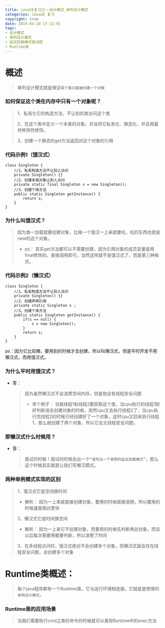 ```yaml
---
title: javaSE复习之——设计模式_单列设计模式
categories: JavaSE 复习
copyright: true
date: 2019-04-10 17:12:55
tags:
- 设计模式
- 单列设计模式
- 延迟加载模式面试题
- Runtime类
---
```

# 概述
> 单列设计模式就是保证`某个类只能被创建一个对象`

### 如何保证这个类在内存中只有一个对象呢？	
> 1、私有化它的构造方法，不让别的类访问这个类
> 
> 2、在这个类中定义一个本类的对象，并且将它私有化、静态化、并且用最终修饰符修饰。
> 
> 3、创建一个静态的get方法返回对这个对象的引用

<!--more-->

### 代码示例1（饿汉式）
```
class Singleton {
    //1、私有构造方法不让别人访问
    private Singleton() {}
    //2、创建本类对象让别人访问
    private static final Singleton s = new Singleton();
    //3、创建个体方法
    public static Singleton getInstance() {
        return s;
    }
}

```
### 为什么叫饿汉式？
> 因为类一加载就要创建对象，比喻一个饿汉一上来就要吃，吃的东西也就是new的这个对象。
> 
> - ps：
> 其实get方法都可以不需要创建，因为引用对象的成员变量是用final修饰的，直接调用即可，当然这样就不是饿汉式了，而是第三种格式。



### 代码示例2（懒汉式）
```
class Singleton {
    //1、私有构造方法不让别人访问
    private Singleton() {}
    //2、创建声明引用
    private static Singleton s ;
    //3、创建个体方法
    public static Singleton getInstance() {
        if(s == null) {
            s = new Singleton();
        }
        return s;
    }
}
```

ps：因为它比较懒，要用到的时候才去创建，所以叫懒汉式，但是平时开发不用懒汉式，而用饿汉式。

### 为什么平时用饿汉式？
- 答：
	> 因为虽然懒汉式不会浪费空间内存，但是他会有线程安全问题
	> 
	> - 举个例子：
	> 当我线程1和线程2要获取这个类，当cpu执行的线程1刚好判断进去创建对象的时候，突然cpu又去执行线程2了，当cpu执行完线程2的时候已经创建好了一个对象，这时cpu又回来执行线程1，那么就创建了两个对象，所以它会又线程安全问题。


### 那懒汉式什么时候用？
- 答：
	> 面试的时候！面试的时候会出一个`“请写出一个单例的延迟加载模式”`，那么这个时候其实就是让我们写懒汉模式。


### 两种单例模式实现的区别
> 1、饿汉式它是空间换时间
> 
> - 解析：
> 因为一上来就直接创建对象，要用的时候直接调用，所以要用的时候速度相对更快
> 
> 
> 2、懒汉式它是时间换空间
> 
> - 解析：
> 因为一上来它不创建对象，而要用的时候先判断再创对象，而且以后每次需要用都要判断，所以浪费了时间
> 
> 
> 3、在多线程访问时，饿汉式绝对不会创建多个对象，而懒汉式就会存在线程安全问题，会创建多个对象



# Runtime类概述：
> 每个java程序都有一个Runtime类，它与运行环境相连接，它就是是使用的`单例设计模式`。

### Runtime是的应用场景
> 当我们需要执行cmd之类的命令的时候就可以勇担Runtime中的exec方法